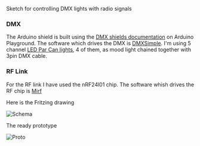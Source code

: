Sketch for controlling DMX lights with radio signals
 
### DMX
The Arduino shield is built using the [DMX shields documentation](http://playground.arduino.cc/DMX/DMXShield) on Arduino Playground. The software which drives the DMX is [DMXSimple](http://code.google.com/p/tinkerit/wiki/DmxSimple).
I'm using 5 channel [LED Par Can lights](http://www.amazon.com/American-Mega-Par-Profile-RGB/dp/B005ES7VSW/ref=pd_cp_MI_0), 4 of them, as mood light chained together with 3pin DMX cable.

### RF Link
For the RF link I have used the nRF24l01 chip. The software whish drives the RF chip is [Mirf](https://github.com/aaronds/arduino-nrf24l01)

Here is the Fritzing drawing

![Schema](https://dl.dropbox.com/u/149684/img/dmx_bb.png)

The ready prototype

![Proto](https://dl.dropbox.com/u/149684/img/dmx_pic.png)
